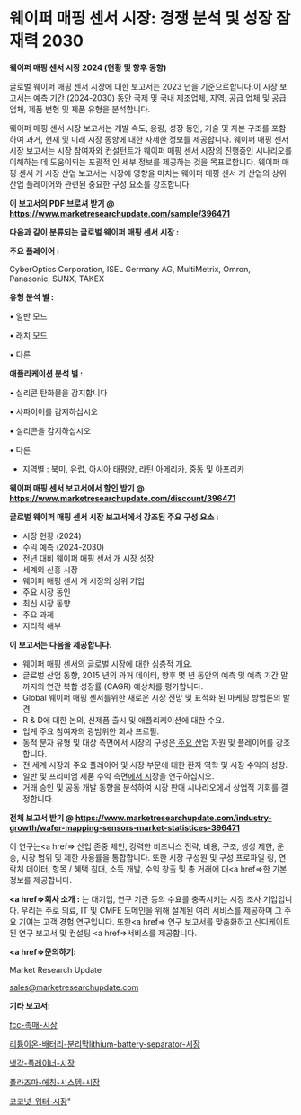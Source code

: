 # 웨이퍼 매핑 센서 시장: 경쟁 분석 및 성장 잠재력 2030

<strong>웨이퍼 매핑 센서 시장 2024 (현황 및 향후 동향)</strong>

글로벌 웨이퍼 매핑 센서 시장에 대한 보고서는 2023 년을 기준으로합니다.이 시장 보고서는 예측 기간 (2024-2030) 동안 국제 및 국내 제조업체, 지역, 공급 업체 및 공급 업체, 제품 변형 및 제품 유형을 분석합니다.

웨이퍼 매핑 센서 시장 보고서는 개발 속도, 용량, 성장 동인, 기술 및 자본 구조를 포함하여 과거, 현재 및 미래 시장 동향에 대한 자세한 정보를 제공합니다. 웨이퍼 매핑 센서 시장 보고서는 시장 참여자와 컨설턴트가 웨이퍼 매핑 센서 시장의 진행중인 시나리오를 이해하는 데 도움이되는 포괄적 인 세부 정보를 제공하는 것을 목표로합니다. 웨이퍼 매핑 센서 개 시장 산업 보고서는 시장에 영향을 미치는 웨이퍼 매핑 센서 개 산업의 상위 산업 플레이어와 관련된 중요한 구성 요소를 강조합니다.



<strong>이 보고서의 PDF 브로셔 받기 @ <a href=https://www.marketresearchupdate.com/sample/396471>https://www.marketresearchupdate.com/sample/396471</a></strong>



<strong>다음과 같이 분류되는 글로벌 웨이퍼 매핑 센서 시장 :</strong>



<strong>주요 플레이어 :</strong>

CyberOptics Corporation, ISEL Germany AG, MultiMetrix, Omron, Panasonic, SUNX, TAKEX



<strong>유형 분석 별 :</strong>

• 일반 모드

• 래치 모드

• 다른



<strong>애플리케이션 분석 별 :</strong>

• 실리콘 탄화물을 감지합니다

• 사파이어를 감지하십시오

• 실리콘을 감지하십시오

• 다른

<ul>
  <li>지역별 : 북미, 유럽, 아시아 태평양, 라틴 아메리카, 중동 및 아프리카</li>
</ul>


<strong>웨이퍼 매핑 센서 보고서에서 할인 받기 @ <a href=https://www.marketresearchupdate.com/discount/396471>https://www.marketresearchupdate.com/discount/396471</a></strong>



<strong>글로벌 웨이퍼 매핑 센서 시장 보고서에서 강조된 주요 구성 요소 :</strong>
<ul>
  <li>시장 현황 (2024)</li>
  <li>수익 예측 (2024-2030)</li>
  <li>전년 대비 웨이퍼 매핑 센서 개 시장 성장</li>
  <li>세계의 신흥 시장</li>
  <li>웨이퍼 매핑 센서 개 시장의 상위 기업</li>
  <li>주요 시장 동인</li>
  <li>최신 시장 동향</li>
  <li>주요 과제</li>
  <li>지리적 해부</li>
</ul>


<strong>이 보고서는 다음을 제공합니다.</strong>
<ul>
  <li>웨이퍼 매핑 센서의 글로벌 시장에 대한 심층적 개요.</li>
  <li>글로벌 산업 동향, 2015 년의 과거 데이터, 향후 몇 년 동안의 예측 및 예측 기간 말까지의 연간 복합 성장률 (CAGR) 예상치를 평가합니다.</li>
  <li>Global 웨이퍼 매핑 센서를위한 새로운 시장 전망 및 표적화 된 마케팅 방법론의 발견</li>
  <li>R &amp; D에 대한 논의, 신제품 출시 및 애플리케이션에 대한 수요.</li>
  <li>업계 주요 참여자의 광범위한 회사 프로필.</li>
  <li>동적 분자 유형 및 대상 측면에서 시장의 구성은<a href=> 주요 산</a>업 자원 및 플레이어를 강조합니다.</li>
  <li>전 세계 시장과 주요 플레이어 및 시장 부문에 대한 환자 역학 및 시장 수익의 성장.</li>
  <li>일반 및 프리미엄 제품 수익 측면<a href=>에서 시</a>장을 연구하십시오.</li>
  <li>거래 승인 및 공동 개발 동향을 분석하여 시장 판매 시나리오에서 상업적 기회를 결정합니다.</li>
</ul>



<strong>전체 보고서 받기 @ <a href=https://www.marketresearchupdate.com/industry-growth/wafer-mapping-sensors-market-statistices-396471>https://www.marketresearchupdate.com/industry-growth/wafer-mapping-sensors-market-statistices-396471</a></strong>

이 연구는<a href=> 산업 존중</a> 체인, 강력한 비즈니스 전략, 비용, 구조, 생성 제한, 운송, 시장 범위 및 제한 사용률을 통합합니다. 또한 시장 구성원 및 구성 프로파일 링, 연락처 데이터, 항목 / 혜택 침대, 소득 개발, 수익 창출 및 총 거래에 대<a href=>한 기본 </a>정보를 제공합니다.



<strong><a href=>회사 소</a>개 :</strong>
는 대기업, 연구 기관 등의 수요를 충족시키는 시장 조사 기업입니다. 우리는 주로 의료, IT 및 CMFE 도메인을 위해 설계된 여러 서비스를 제공하며 그 주요 기여는 고객 경험 연구입니다. 또한<a href=> 연구 보</a>고서를 맞춤화하고 신디케이트 된 연구 보고서 및 컨설팅 <a href=>서비스</a>를 제공합니다.



<strong><a href=>문의하기:</a></strong>

Market Research Update

sales@marketresearchupdate.com



<strong>기타 보고서:</strong>

<a href=https://www.linkedin.com/pulse/fcc-촉매-시장-세분화-연구-및-목표-고객2029년-isdailynews/>fcc-촉매-시장</a>

<a href=https://www.linkedin.com/pulse/리튬이온-배터리-분리막lithium-battery-separator-시장-5u75f/>리튬이온-배터리-분리막lithium-battery-separator-시장</a>

<a href=https://www.linkedin.com/pulse/냉각-플레이너-시장-현재-및-미래-성장-2029-market-matrix-musings-analysis-2ud7f/>냉각-플레이너-시장</a>

<a href=https://www.linkedin.com/pulse/플라즈마-에칭-시스템-시장-세분화-연구-및-목표-고객2029년-survey-spotlight-pro-24-analysis-ftqgf/>플라즈마-에칭-시스템-시장</a>

<a href=https://www.linkedin.com/pulse/코코넛-워터-시장-진입-전략-및-위험-평가2030년-trend-tracking-tips-360-analysis-6ehsf/>코코넛-워터-시장</a>"
